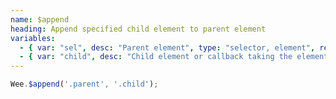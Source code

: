 ```yaml
---
name: $append
heading: Append specified child element to parent element
variables:
  - { var: "sel", desc: "Parent element", type: "selector, element", req: true }
  - { var: "child", desc: "Child element or callback taking the element, index, and existing HTML", type: "selector, element, callback", req: true }
---
```


```javascript
Wee.$append('.parent', '.child');
```